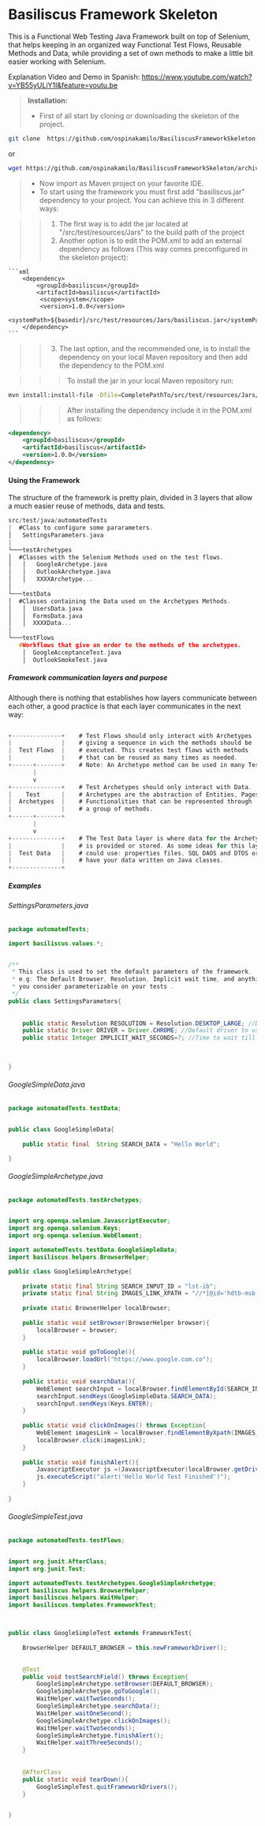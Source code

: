 # Basiliscus Framework Skeleton
This is a Functional Web Testing Java Framework built on top of Selenium, that helps keeping in an organized way Functional Test Flows, Reusable Methods and Data, while providing a set of own methods to make a little bit easier working with Selenium.

Explanation Video and Demo in Spanish: https://www.youtube.com/watch?v=YB55yULiY1I&feature=youtu.be

> **Installation:**
> - First of all start by cloning or downloading the skeleton of the project.   
```sh
git clone  https://github.com/ospinakamilo/BasiliscusFrameworkSkeleton.git
```
or
```sh
wget https://github.com/ospinakamilo/BasiliscusFrameworkSkeleton/archive/master.zip
```

> - Now import as Maven project on your favorite IDE.
> - To start using the framework you must first add "basiliscus.jar" dependency to your project. You can achieve this in 3 different ways:

>>1. The first way is to add the jar located at "/src/test/resources/Jars" to the build path of the project
>>2. Another option is to edit the POM.xml to add an external dependency as follows (This way comes preconfigured in the skeleton project):
>> 
    ```xml
        <dependency>
            <groupId>basiliscus</groupId>
            <artifactId>basiliscus</artifactId>
             <scope>system</scope>
             <version>1.0.0</version>
             <systemPath>${basedir}/src/test/resources/Jars/basiliscus.jar</systemPath>
        </dependency> 
    ```
>>3. The last option, and the recommended one, is to install the dependency on your local Maven repository and then add the dependency to the POM.xml

>>> To install the jar in your local Maven repository run:
>>
```sh
mvn install:install-file -Dfile=CompletePathTo/src/test/resources/Jars/basiliscus.jar -DgroupId=basiliscus -DartifactId=basiliscus -Dversion=1.0.0 -Dpackaging=jar -DgeneratePom=true
```
>>>After installing the dependency include it in the POM.xml as follows:
>>>
```xml
<dependency>
    <groupId>basiliscus</groupId>
    <artifactId>basiliscus</artifactId>
    <version>1.0.0</version>
</dependency>
```

#### Using the Framework
The structure of the framework is pretty plain, divided in 3 layers that allow a much easier reuse of methods, data and tests.

```c
src/test/java/automatedTests	
|  #Class to configure some pararameters.
│	SettingsParameters.java
|	
└───testArchetypes
│  #Classes with the Selenium Methods used on the test flows.			
│   │   GoogleArchetype.java
│   │   OutlookArchetype.java
│   │   XXXXArchetype...
│   
└───testData
│  #Classes containing the Data used on the Archetypes Methods.
│   │  UsersData.java
│   │  FormsData.java
│   │  XXXXData...
│   
└───testFlows
   #Workflows that give an order to the methods of the archetypes.
    │  GoogleAcceptanceTest.java
    │  OutlookSmokeTest.java
```

##### Framework communication layers and purpose
Although there is nothing that establishes how layers communicate between each other, a good practice is that each layer communicates in the next way:
```c

+--------------+	# Test Flows should only interact with Archetypes
|              |	# giving a sequence in wich the methods should be
|  Test Flows  |	# executed. This creates test flows with methods
|              |	# that can be reused as many times as needed.
+------+-------+	# Note: An Archetype method can be used in many TestFlows.
       |
       v
+--------------+	# Test Archetypes should only interact with Data.
|    Test      |	# Archetypes are the abstraction of Entities, Pages or
|  Archetypes  |	# Functionalities that can be represented through 
|              |	# a group of methods.
+------+-------+	
       |
       v
+--------------+	# The Test Data layer is where data for the Archetypes
|              |	# is provided or stored. As some ideas for this layer you
|  Test Data   |	# could use: properties files, SQL DAOS and DTOS or simply
|              |	# have your data written on Java classes.
+--------------+	
```

##### Examples

###### SettingsParameters.java
```java
package automatedTests;

import basiliscus.values.*;


/**
 * This class is used to set the default parameters of the framework.
 * e.g: The Default Browser, Resolution, Implicit wait time, and anything else
 * you consider parameterizable on your tests .
 */
public class SettingsParameters{
	
	
	public static Resolution RESOLUTION = Resolution.DESKTOP_LARGE; //Default Resolution to use unless parameters are given.
	public static Driver DRIVER = Driver.CHROME; //Default driver to use, unless parameters are given.
	public static Integer IMPLICIT_WAIT_SECONDS=7; //Time to wait till page loads
	
	

}

```

###### GoogleSimpleData.java
```java
package automatedTests.testData;


public class GoogleSimpleData{
	
	public static final  String SEARCH_DATA = "Hello World";

}
```

###### GoogleSimpleArchetype.java
```java
package automatedTests.testArchetypes;


import org.openqa.selenium.JavascriptExecutor;
import org.openqa.selenium.Keys;
import org.openqa.selenium.WebElement;

import automatedTests.testData.GoogleSimpleData;
import basiliscus.helpers.BrowserHelper;

public class GoogleSimpleArchetype{
	
	private static final String SEARCH_INPUT_ID = "lst-ib";
	private static final String IMAGES_LINK_XPATH = "//*[@id='hdtb-msb']/div[2]";
	
	private static BrowserHelper localBrowser;
	
	public static void setBrowser(BrowserHelper browser){
		localBrowser = browser;
	}
	
	public static void goToGoogle(){
		localBrowser.loadUrl("https://www.google.com.co");
	}
	
	public static void searchData(){
		WebElement searchInput = localBrowser.findElementById(SEARCH_INPUT_ID);
		searchInput.sendKeys(GoogleSimpleData.SEARCH_DATA);
		searchInput.sendKeys(Keys.ENTER);
	}
	
	public static void clickOnImages() throws Exception{
		WebElement imagesLink = localBrowser.findElementByXpath(IMAGES_LINK_XPATH);
		localBrowser.click(imagesLink);
	}
	
	public static void finishAlert(){
		JavascriptExecutor js =(JavascriptExecutor)localBrowser.getDriver();
        js.executeScript("alert('Hello World Test Finished')");
	}
	
}
```

###### GoogleSimpleTest.java
```java
package automatedTests.testFlows;


import org.junit.AfterClass;
import org.junit.Test;

import automatedTests.testArchetypes.GoogleSimpleArchetype;
import basiliscus.helpers.BrowserHelper;
import basiliscus.helpers.WaitHelper;
import basiliscus.templates.FrameworkTest;



public class GoogleSimpleTest extends FrameworkTest{
	
	BrowserHelper DEFAULT_BROWSER = this.newFrameworkDriver();
	

	@Test
	public void testSearchField() throws Exception{
		GoogleSimpleArchetype.setBrowser(DEFAULT_BROWSER);
		GoogleSimpleArchetype.goToGoogle();
		WaitHelper.waitTwoSeconds();
		GoogleSimpleArchetype.searchData();
		WaitHelper.waitOneSecond();
		GoogleSimpleArchetype.clickOnImages();
		WaitHelper.waitTwoSeconds();
		GoogleSimpleArchetype.finishAlert();
		WaitHelper.waitThreeSeconds();
	}
	
	
	@AfterClass
	public static void tearDown(){
		GoogleSimpleTest.quitFrameworkDrivers();		
	}


}
```
